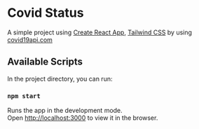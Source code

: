 # Covid Status

A simple project using [Create React App](https://github.com/facebook/create-react-app), [Tailwind CSS](https://tailwindcss.com/docs) by using [covid19api.com](https://covid19api.com/)

## Available Scripts

In the project directory, you can run:

### `npm start`

Runs the app in the development mode.\
Open [http://localhost:3000](http://localhost:3000) to view it in the browser.